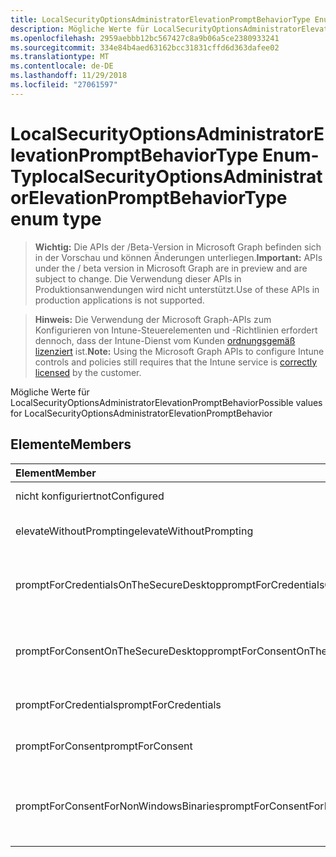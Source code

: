 ```yaml
---
title: LocalSecurityOptionsAdministratorElevationPromptBehaviorType Enum-Typ
description: Mögliche Werte für LocalSecurityOptionsAdministratorElevationPromptBehavior
ms.openlocfilehash: 2959aebbb12bc567427c8a9b06a5ce2380933241
ms.sourcegitcommit: 334e84b4aed63162bcc31831cffd6d363dafee02
ms.translationtype: MT
ms.contentlocale: de-DE
ms.lasthandoff: 11/29/2018
ms.locfileid: "27061597"
---
```

# <a name="localsecurityoptionsadministratorelevationpromptbehaviortype-enum-type"></a><span data-ttu-id="b3aad-103">LocalSecurityOptionsAdministratorElevationPromptBehaviorType Enum-Typ</span><span class="sxs-lookup"><span data-stu-id="b3aad-103">localSecurityOptionsAdministratorElevationPromptBehaviorType enum type</span></span>

> <span data-ttu-id="b3aad-104">**Wichtig:** Die APIs der /Beta-Version in Microsoft Graph befinden sich in der Vorschau und können Änderungen unterliegen.</span><span class="sxs-lookup"><span data-stu-id="b3aad-104">**Important:** APIs under the / beta version in Microsoft Graph are in preview and are subject to change.</span></span> <span data-ttu-id="b3aad-105">Die Verwendung dieser APIs in Produktionsanwendungen wird nicht unterstützt.</span><span class="sxs-lookup"><span data-stu-id="b3aad-105">Use of these APIs in production applications is not supported.</span></span>

> <span data-ttu-id="b3aad-106">**Hinweis:** Die Verwendung der Microsoft Graph-APIs zum Konfigurieren von Intune-Steuerelementen und -Richtlinien erfordert dennoch, dass der Intune-Dienst vom Kunden [ordnungsgemäß lizenziert](https://go.microsoft.com/fwlink/?linkid=839381) ist.</span><span class="sxs-lookup"><span data-stu-id="b3aad-106">**Note:** Using the Microsoft Graph APIs to configure Intune controls and policies still requires that the Intune service is [correctly licensed](https://go.microsoft.com/fwlink/?linkid=839381) by the customer.</span></span>

<span data-ttu-id="b3aad-107">Mögliche Werte für LocalSecurityOptionsAdministratorElevationPromptBehavior</span><span class="sxs-lookup"><span data-stu-id="b3aad-107">Possible values for LocalSecurityOptionsAdministratorElevationPromptBehavior</span></span>
## <a name="members"></a><span data-ttu-id="b3aad-108">Elemente</span><span class="sxs-lookup"><span data-stu-id="b3aad-108">Members</span></span>
|<span data-ttu-id="b3aad-109">Element</span><span class="sxs-lookup"><span data-stu-id="b3aad-109">Member</span></span>|<span data-ttu-id="b3aad-110">Wert</span><span class="sxs-lookup"><span data-stu-id="b3aad-110">Value</span></span>|<span data-ttu-id="b3aad-111">Beschreibung</span><span class="sxs-lookup"><span data-stu-id="b3aad-111">Description</span></span>|
|:---|:---|:---|
|<span data-ttu-id="b3aad-112">nicht konfiguriert</span><span class="sxs-lookup"><span data-stu-id="b3aad-112">notConfigured</span></span>|<span data-ttu-id="b3aad-113">0</span><span class="sxs-lookup"><span data-stu-id="b3aad-113">0</span></span>|<span data-ttu-id="b3aad-114">Nicht konfiguriert</span><span class="sxs-lookup"><span data-stu-id="b3aad-114">Not Configured</span></span>|
|<span data-ttu-id="b3aad-115">elevateWithoutPrompting</span><span class="sxs-lookup"><span data-stu-id="b3aad-115">elevateWithoutPrompting</span></span>|<span data-ttu-id="b3aad-116">1</span><span class="sxs-lookup"><span data-stu-id="b3aad-116">1</span></span>|<span data-ttu-id="b3aad-117">Zu erhöhen, ohne aufzufordern.</span><span class="sxs-lookup"><span data-stu-id="b3aad-117">Elevate without prompting.</span></span>|
|<span data-ttu-id="b3aad-118">promptForCredentialsOnTheSecureDesktop</span><span class="sxs-lookup"><span data-stu-id="b3aad-118">promptForCredentialsOnTheSecureDesktop</span></span>|<span data-ttu-id="b3aad-119">2</span><span class="sxs-lookup"><span data-stu-id="b3aad-119">2</span></span>|<span data-ttu-id="b3aad-120">Aufforderung zur erneuten Eingabe auf dem sicheren desktop</span><span class="sxs-lookup"><span data-stu-id="b3aad-120">Prompt for credentials on the secure desktop</span></span>|
|<span data-ttu-id="b3aad-121">promptForConsentOnTheSecureDesktop</span><span class="sxs-lookup"><span data-stu-id="b3aad-121">promptForConsentOnTheSecureDesktop</span></span>|<span data-ttu-id="b3aad-122">3</span><span class="sxs-lookup"><span data-stu-id="b3aad-122">3</span></span>|<span data-ttu-id="b3aad-123">Aufforderung zur Bestätigung auf dem sicheren desktop</span><span class="sxs-lookup"><span data-stu-id="b3aad-123">Prompt for consent on the secure desktop</span></span>|
|<span data-ttu-id="b3aad-124">promptForCredentials</span><span class="sxs-lookup"><span data-stu-id="b3aad-124">promptForCredentials</span></span>|<span data-ttu-id="b3aad-125">4</span><span class="sxs-lookup"><span data-stu-id="b3aad-125">4</span></span>|<span data-ttu-id="b3aad-126">Aufforderung zur erneuten Eingabe</span><span class="sxs-lookup"><span data-stu-id="b3aad-126">Prompt for credentials</span></span>|
|<span data-ttu-id="b3aad-127">promptForConsent</span><span class="sxs-lookup"><span data-stu-id="b3aad-127">promptForConsent</span></span>|<span data-ttu-id="b3aad-128">5</span><span class="sxs-lookup"><span data-stu-id="b3aad-128">5</span></span>|<span data-ttu-id="b3aad-129">Aufforderung zur Bestätigung</span><span class="sxs-lookup"><span data-stu-id="b3aad-129">Prompt for consent</span></span>|
|<span data-ttu-id="b3aad-130">promptForConsentForNonWindowsBinaries</span><span class="sxs-lookup"><span data-stu-id="b3aad-130">promptForConsentForNonWindowsBinaries</span></span>|<span data-ttu-id="b3aad-131">6</span><span class="sxs-lookup"><span data-stu-id="b3aad-131">6</span></span>|<span data-ttu-id="b3aad-132">Aufforderung zur Bestätigung für nicht-Windows-Binärdateien</span><span class="sxs-lookup"><span data-stu-id="b3aad-132">Prompt for consent for non-Windows binaries</span></span>|





